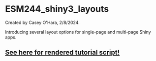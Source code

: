 # ESM244_shiny3_layouts

Created by Casey O'Hara, 2/8/2024.

Introducing several layout options for single-page and multi-page Shiny apps.  

## [See here for rendered tutorial script!](http://htmlpreview.github.io/?https://github.com/oharac/esm244_shiny3_layouts/blob/main/shiny_layout_script.html)
